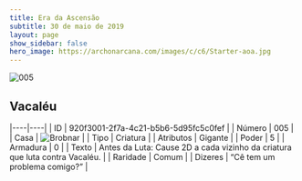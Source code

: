 ```yaml
---
title: Era da Ascensão
subtitle: 30 de maio de 2019
layout: page
show_sidebar: false
hero_image: https://archonarcana.com/images/c/c6/Starter-aoa.jpg
---
```


![005](https://cdn.keyforgegame.com/media/card_front/pt/435_005_RVFRC9Q6FJR_pt.png)

## Vacaléu

|----|----|
| ID | 920f3001-2f7a-4c21-b5b6-5d95fc5c0fef |
| Número | 005 |
| Casa | ![Brobnar](https://archonarcana.com/images/thumb/e/e0/Brobnar.png/22px-Brobnar.png "Brobnar") |
| Tipo | Criatura |
| Atributos | Gigante |
| Poder | 5 |
| Armadura | 0 |
| Texto | Antes da Luta: Cause 2D a cada vizinho  da criatura que luta contra Vacaléu. |
| Raridade | Comum |
| Dizeres | “Cê tem um problema comigo?” |